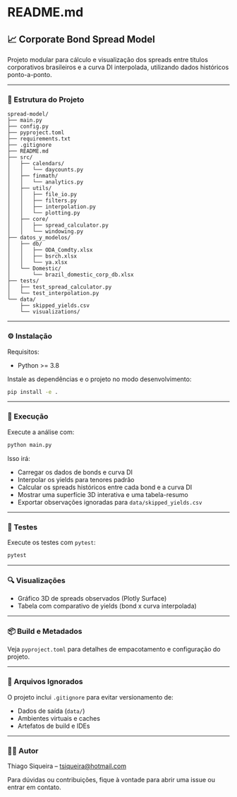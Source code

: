 # README.md

## 📈 Corporate Bond Spread Model

Projeto modular para cálculo e visualização dos spreads entre títulos corporativos brasileiros e a curva DI interpolada, utilizando dados históricos ponto-a-ponto.

---


### 📁 Estrutura do Projeto
```
spread-model/
├── main.py
├── config.py
├── pyproject.toml
├── requirements.txt
├── .gitignore
├── README.md
├── src/
│   ├── calendars/
│   │   └── daycounts.py
│   ├── finmath/
│   │   └── analytics.py
│   ├── utils/
│   │   ├── file_io.py
│   │   ├── filters.py
│   │   ├── interpolation.py
│   │   └── plotting.py
│   ├── core/
│   │   ├── spread_calculator.py
│   │   └── windowing.py
├── datos_y_modelos/
│   ├── db/
│   │   ├── ODA_Comdty.xlsx
│   │   ├── bsrch.xlsx
│   │   └── ya.xlsx
│   └── Domestic/
│       └── brazil_domestic_corp_db.xlsx
├── tests/
│   ├── test_spread_calculator.py
│   └── test_interpolation.py
└── data/
    ├── skipped_yields.csv
    └── visualizations/
```

---

### ⚙️ Instalação
Requisitos:
- Python >= 3.8

Instale as dependências e o projeto no modo desenvolvimento:
```bash
pip install -e .
```

---

### 🚀 Execução
Execute a análise com:
```bash
python main.py
```

Isso irá:
- Carregar os dados de bonds e curva DI
- Interpolar os yields para tenores padrão
- Calcular os spreads históricos entre cada bond e a curva DI
- Mostrar uma superfície 3D interativa e uma tabela-resumo
- Exportar observações ignoradas para `data/skipped_yields.csv`

---

### 🧪 Testes
Execute os testes com `pytest`:
```bash
pytest
```

---

### 🔍 Visualizações
- Gráfico 3D de spreads observados (Plotly Surface)
- Tabela com comparativo de yields (bond x curva interpolada)

---

### 📦 Build e Metadados
Veja `pyproject.toml` para detalhes de empacotamento e configuração do projeto.

---

### 🧹 Arquivos Ignorados
O projeto inclui `.gitignore` para evitar versionamento de:
- Dados de saída (`data/`)
- Ambientes virtuais e caches
- Artefatos de build e IDEs

---

### 👨‍💻 Autor
Thiago Siqueira – [tsiqueira@hotmail.com](mailto:tsiqueira@hotmail.com)

Para dúvidas ou contribuições, fique à vontade para abrir uma issue ou entrar em contato.
